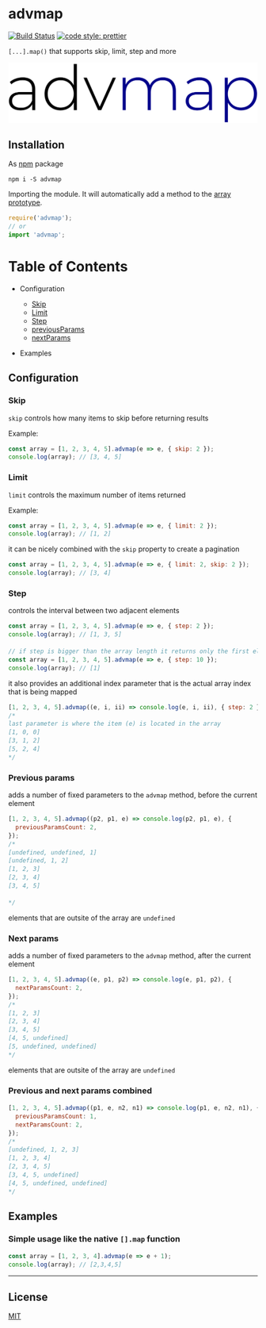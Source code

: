 # advmap

[![Build Status](https://travis-ci.org/alexcambose/advmap.svg?branch=master)](https://travis-ci.org/alexcambose/advmap)
[![code style: prettier](https://img.shields.io/badge/code_style-prettier-ff69b4.svg?style=flat-square)](https://github.com/prettier/prettier)

`[...].map()` that supports skip, limit, step and more

![logo](logo.png)

## Installation

As [npm](https://www.npmjs.com/package/advmap) package

```
npm i -S advmap
```

Importing the module. It will automatically add a method to the [array prototype](https://developer.mozilla.org/en-US/docs/Web/JavaScript/Reference/Global_Objects/Array/prototype).

```js
require('advmap');
// or
import 'advmap';
```

# Table of Contents

- Configuration

  - [Skip](#skip)
  - [Limit](#limit)
  - [Step](#step)
  - [previousParams](#previousParams)
  - [nextParams](#nextParams)

- Examples

## Configuration

### Skip

`skip` controls how many items to skip before returning results

Example:

```js
const array = [1, 2, 3, 4, 5].advmap(e => e, { skip: 2 });
console.log(array); // [3, 4, 5]
```

### Limit

`limit` controls the maximum number of items returned

Example:

```js
const array = [1, 2, 3, 4, 5].advmap(e => e, { limit: 2 });
console.log(array); // [1, 2]
```

it can be nicely combined with the `skip` property to create a pagination

```js
const array = [1, 2, 3, 4, 5].advmap(e => e, { limit: 2, skip: 2 });
console.log(array); // [3, 4]
```

### Step

controls the interval between two adjacent elements

```js
const array = [1, 2, 3, 4, 5].advmap(e => e, { step: 2 });
console.log(array); // [1, 3, 5]

// if step is bigger than the array length it returns only the first element
const array = [1, 2, 3, 4, 5].advmap(e => e, { step: 10 });
console.log(array); // [1]
```

it also provides an additional index parameter that is the actual array index that is being mapped

```js
[1, 2, 3, 4, 5].advmap((e, i, ii) => console.log(e, i, ii), { step: 2 });
/*
last parameter is where the item (e) is located in the array
[1, 0, 0]
[3, 1, 2]
[5, 2, 4]
*/
```

### Previous params

adds a number of fixed parameters to the `advmap` method, before the current element

```js
[1, 2, 3, 4, 5].advmap((p2, p1, e) => console.log(p2, p1, e), {
  previousParamsCount: 2,
});
/*
[undefined, undefined, 1]
[undefined, 1, 2]
[1, 2, 3]
[2, 3, 4]
[3, 4, 5]

*/
```

elements that are outsite of the array are `undefined`

### Next params

adds a number of fixed parameters to the `advmap` method, after the current element

```js
[1, 2, 3, 4, 5].advmap((e, p1, p2) => console.log(e, p1, p2), {
  nextParamsCount: 2,
});
/*
[1, 2, 3]
[2, 3, 4]
[3, 4, 5]
[4, 5, undefined]
[5, undefined, undefined]
*/
```

elements that are outsite of the array are `undefined`

### Previous and next params combined

```js
[1, 2, 3, 4, 5].advmap((p1, e, n2, n1) => console.log(p1, e, n2, n1), {
  previousParamsCount: 1,
  nextParamsCount: 2,
});
/*
[undefined, 1, 2, 3]
[1, 2, 3, 4]
[2, 3, 4, 5]
[3, 4, 5, undefined]
[4, 5, undefined, undefined]
*/
```

## Examples

### Simple usage like the native `[].map` function

```js
const array = [1, 2, 3, 4].advmap(e => e + 1);
console.log(array); // [2,3,4,5]
```

---

## License

[MIT](LICENSE.md)
